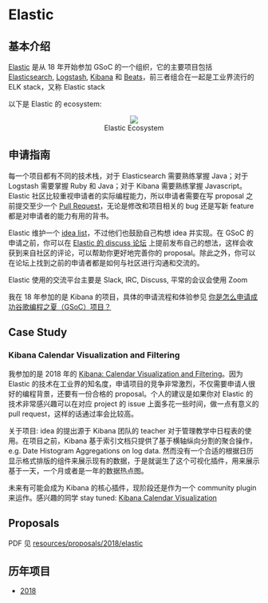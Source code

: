 # Elastic

## 基本介绍

[Elastic][1] 是从 18 年开始参加 GSoC 的一个组织，它的主要项目包括 [Elasticsearch][2], [Logstash][3], [Kibana][4] 和 [Beats][5]，前三者组合在一起是工业界流行的 ELK stack，又称 Elastic stack

[1]: https://www.elastic.co/
[2]: https://www.elastic.co/products/elasticsearch
[3]: https://www.elastic.co/products/logstash
[4]: https://www.elastic.co/products/kibana
[5]: https://www.elastic.co/products/beats

以下是 Elastic 的 ecosystem:

<figure style="text-align: center">
  <img src="https://lh5.googleusercontent.com/mAnUZ0Eb05xJ0FfPLdZUYP2Y6lsoKkxTXXeWRkR90Q5fxt50Af9ee35Oygcz_TUZhWV31D1008C0-DVvC7VyjgRxEAp7x7yrGp_BZvL0hMiPSoSxQjtJXFG5r0qJrtU88XKxdkCx" />
  <figcaption>Elastic Ecosystem</figcaption>
</figure>

## 申请指南

每一个项目都有不同的技术栈，对于 Elasticsearch 需要熟练掌握 Java；对于 Logstash 需要掌握 Ruby 和 Java；对于 Kibana 需要熟练掌握 Javascript。Elastic 社区比较重视申请者的实际编程能力，所以申请者需要在写 proposal 之前提交至少一个 [Pull Request](https://help.github.com/articles/about-pull-requests/)，无论是修改和项目相关的 bug 还是写新 feature 都是对申请者的能力有用的背书。

Elastic 维护一个 [idea list][6]，不过他们也鼓励自己构想 idea 并实现。在 GSoC 的申请之前，你可以在 [Elastic 的 discuss 论坛][7] 上提前发布自己的想法，这样会收获到来自社区的评论，可以帮助你更好地完善你的 proposal。除此之外，你可以在论坛上找到之前的申请者都是如何与社区进行沟通和交流的。

Elastic 使用的交流平台主要是 Slack, IRC, Discuss, 平常的会议会使用 Zoom

我在 18 年参加的是 Kibana 的项目，具体的申请流程和体验参见 [你是怎么申请成功谷歌编程之夏（GSoC）项目？](https://www.zhihu.com/question/66687826/answer/375742767)

[6]: https://github.com/elastic/gsoc
[7]: https://discuss.elastic.co/c/elastic-community/elastic-gsoc

## Case Study

### Kibana Calendar Visualization and Filtering

我参加的是 2018 年的 [Kibana: Calendar Visualization and Filtering](https://summerofcode.withgoogle.com/archive/2018/projects/6162528463749120/)。因为 Elastic 的技术在工业界的知名度，申请项目的竞争非常激烈，不仅需要申请人很好的编程背景，还要有一份合格的 proposal。个人的建议是如果你对 Elastic 的技术非常感兴趣可以在对应 project 的 issue 上面多花一些时间，做一点有意义的 pull request，这样的话通过率会比较高。

关于项目: idea 的提出源于 Kibana 团队的 teacher 对于管理教学中日程表的使用。在项目之前，Kibana 基于索引文档只提供了基于横轴纵向分割的聚合操作，e.g. Date Histogram Aggregations on log data. 然而没有一个合适的根据日历显示格式排版的组件来展示现有的数据，于是就诞生了这个可视化插件，用来展示基于一天，一个月或者是一年的数据热点图。

未来有可能会成为 Kibana 的核心插件，现阶段还是作为一个 community plugin 来运作。感兴趣的同学 stay tuned: [Kibana Calendar Visualization](https://github.com/aaronoah/kibana_calendar_vis)

## Proposals

PDF 见 [resources/proposals/2018/elastic](../proposals/2018/elastic)

## 历年项目

- [2018](https://summerofcode.withgoogle.com/archive/2018/organizations/5469541127684096/)
